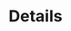 ---
# -------------------------- #
#        CONTENT TYPE        #
# -------------------------- #

product-type: "connect"
content-type: "api-structure"
key: "details-object"

# -------------------------- #
#        OBJECT INFO         #
# -------------------------- #

title: "Details"
description: "{{ api.data-structures.details.description | flatify }}"


# -------------------------- #
#      OBJECT ATTRIBUTES     #
# -------------------------- #

object-attributes:
  - name: "access"
    type: "boolean"
    description: |
      Indicates whether the Stitch client who made the request has access to the connection.

      This value is based on the connection's `pricing_tier` and `pipeline_state`. If the Stitch client is using a plan that doesn’t meet the `pricing_tier` requirement, the `access` value will be `false`. For example: If `pricing_tier: enterprise`,the Stitch client must be on an Enterprise plan to access the source.

      All connections with a `pipeline_state` value of `deprecated` will also have an `access` value of `false`.
    value: |
      true

  - name: "default_scheduling_interval"
    type: "integer"
    description: |
      **Applicable only to source report cards.** The default `frequency_in_minutes` value for the source.
    value: |
      30

  - name: "pricing_tier"
    type: "string"
    description: |
      Indicates the type of Stitch plan required to use the connection. Possible values are:

      - `standard` - Any Stitch plan can use the connection.
      - `enterprise` - An Enterprise Stitch plan is required to use the connection.
    value: |
      "standard"

  - name: "default_start_date"
    type: "string"
    description: |
      **Applicable only to source report cards.** The default `start_date` value for the source.
    value: |
      "-1 year"

  - name: "pipeline_state"
    type: "string"
    description: |
      The connection `type`'s release status in Stitch. Possible values are:

      - `alpha` - The connection is in development and is not available in Stitch.
      - `beta` - The connection is in open or closed beta and is available in Stitch.
      - `released` - The connection is in general release and available in Stitch.
      - `deprecated` - The connection has been deprecated and is no longer available in Stitch.
    value: |
      "released"

  - name: "protocol"
    type: "string"
    description: "The `type` of the connection. For example: `snowflake` or `platform.facebook`"
    value: |
      "snowflake"

examples:
  - type: "Destination connection"
    code: |
      {  
         "details":{  
            "pricing_tier":"standard",
            "pipeline_state":"released",
            "protocol":"snowflake",
            "access":true
         }
      }

  - type: "Source connection"
    code: |
      {
         "details":{
            "pricing_tier":"enterprise",
            "pipeline_state":"released",
            "default_scheduling_interval":60,
            "default_start_date": null,
            "protocol":"platform.oracle",
            "access":false
         }
      }
---